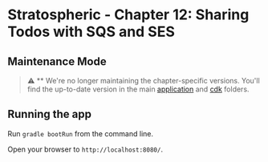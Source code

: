 # Stratospheric - Chapter 12: Sharing Todos with SQS and SES

## Maintenance Mode

> :warning: ** We're no longer maintaining the chapter-specific versions. You'll find the up-to-date version in the main [application](../../../application) and [cdk](../../../cdk) folders.

## Running the app

Run ```gradle bootRun``` from the command line.

Open your browser to `http://localhost:8080/`.


